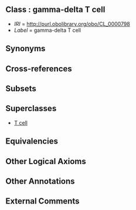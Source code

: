 
## Class : gamma-delta T cell

 * *IRI* = http://purl.obolibrary.org/obo/CL_0000798
 * *Label* = gamma-delta T cell

## Synonyms


## Cross-references


## Subsets


## Superclasses

 * [T cell](../../CL/84/CL_0000084.md)

## Equivalencies


## Other Logical Axioms


## Other Annotations


## External Comments

